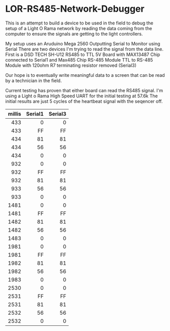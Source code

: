 ﻿# LOR-RS485-Network-Debugger
This is an attempt to build a device to be used in the field to debug the setup of a Light O Rama network by reading the data coming from the computer to ensure the signals are getting to the light controllers. 

My setup uses an Aruduino Mega 2560 Outputting Serial to Monitor using Serial
There are two devices I'm trying to read the signal from the data line. First is a DSD TECH SH-U12 RS485 to TTL 5V Board with MAX13487 Chip connected to Serial1 and 
Max485 Chip RS-485 Module TTL to RS-485 Module with 120ohm R7 terminating resistor removed (Serial3)

Our hope is to eventually write meaningful data to a screen that can be read by a technician in the field.

Current testing has proven that either board can read the RS485 signal. I'm using a Light o Rama High Speed UART for the initial testing at 57.6k The initial results are just 5 cycles of the heartbeat signal with the seqencer off. 

|millis| Serial1 | Serial3 |
|---:|---:|---:|
| 433|    0 |      0 |
| 433|    FF|      FF |
| 434|    81|      81 |
| 434|    56|      56 |
| 434|    0 |      0 |
| 932|    0 |      0 |
| 932|    FF|      FF |
| 932|    81|      81 |
| 933|    56|      56 |
| 933|    0 |      0 |
|1481|    0 |      0 |
|1481|    FF|      FF |
|1482|    81|      81 |
|1482|    56|      56 |
|1483|    0 |      0 |
|1981|    0 |      0 |
|1981|    FF|      FF |
|1982|    81|      81 |
|1982|    56|      56 |
|1983|    0 |      0 |
|2530|    0 |      0 |
|2531|    FF|      FF |
|2531|    81|      81 |
|2532|    56|      56 |
|2532|    0 |      0 |
